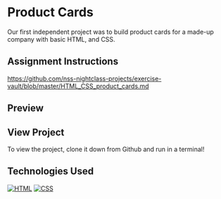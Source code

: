 # Product Cards
Our first independent project was to build product cards for a made-up company with basic HTML, and CSS.

## Assignment Instructions
https://github.com/nss-nightclass-projects/exercise-vault/blob/master/HTML_CSS_product_cards.md

## Preview

## View Project
To view the project, clone it down from Github and run in a terminal!

## Technologies Used
[![HTML](https://img.shields.io/badge/-HTML-2c9fcc?style=flat-square)](#) [![CSS](https://img.shields.io/badge/-CSS-2c9fcc?style=flat-square)](#)

